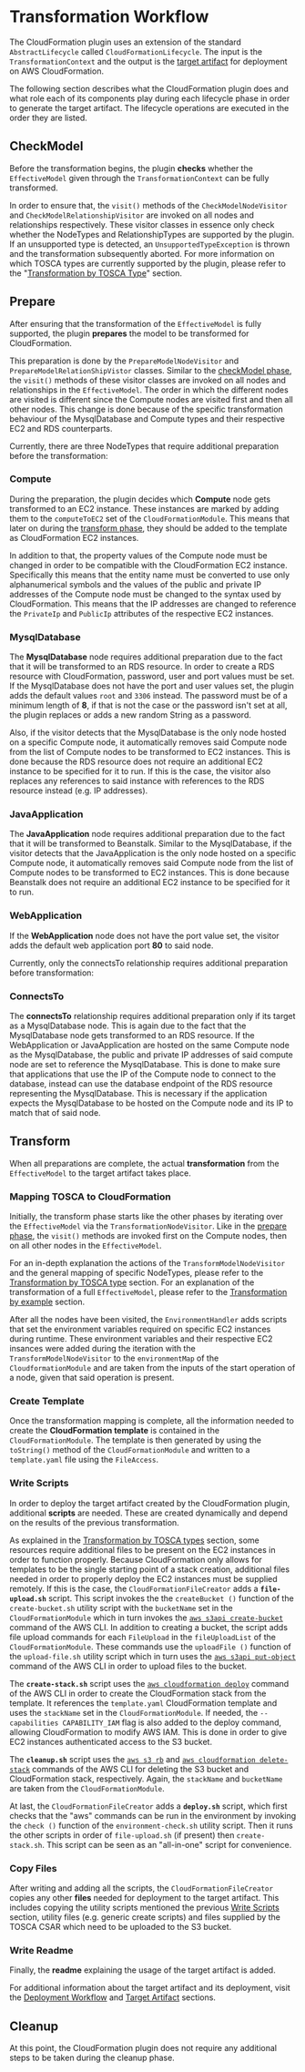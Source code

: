 # Transformation Workflow

The CloudFormation plugin uses an extension of the standard `AbstractLifecycle` called `CloudFormationLifecycle`. The input is the `TransformationContext` and the output is the [target artifact](../deployment/target-artifact.md) for deployment on AWS CloudFormation.

The following section describes what the CloudFormation plugin does and what role each of its components play during each lifecycle phase in order to generate the target artifact. The lifecycle operations are executed in the order they are listed.

## CheckModel

Before the transformation begins, the plugin **checks** whether the `EffectiveModel` given through the `TransformationContext` can be fully transformed.

In order to ensure that, the `visit()` methods of the `CheckModelNodeVisitor` and `CheckModelRelationshipVisitor` are invoked on all nodes and relationships respectively. These visitor classes in essence only check whether the NodeTypes and RelationshipTypes are supported by the plugin. If an unsupported type is detected, an `UnsupportedTypeException` is thrown and the transformation subsequently aborted. For more information on which TOSCA types are currently supported by the plugin, please refer to the "[Transformation by TOSCA Type](supported-types.md)" section.

## Prepare

After ensuring that the transformation of the `EffectiveModel` is fully supported, the plugin **prepares** the model to be transformed for CloudFormation.

This preparation is done by the `PrepareModelNodeVisitor` and `PrepareModelRelationShipVistor` classes. Similar to the [checkModel phase](#checkmodel), the `visit()` methods of these visitor classes are invoked on all nodes and relationships in the `EffectiveModel`. The order in which the different nodes are visited is different since the Compute nodes are visited first and then all other nodes. This change is done because of the specific transformation behaviour of the MysqlDatabase and Compute types and their respective EC2 and RDS counterparts.

Currently, there are three NodeTypes that require additional preparation before the transformation:

### Compute

During the preparation, the plugin decides which **Compute** node gets transformed to an EC2 instance. These instances are marked by adding them to the `computeToEC2` set of the `CloudFormationModule`. This means that later on during the [transform phase](#transform), they should be added to the template as CloudFormation EC2 instances.

In addition to that, the property values of the Compute node must be changed in order to be compatible with the CloudFormation EC2 instance. Specifically this means that the entity name must be converted to use only alphanumerical symbols and the values of the public and private IP addresses of the Compute node must be changed to the syntax used by CloudFormation. This means that the IP addresses are changed to reference the `PrivateIp` and `PublicIp` attributes of the respective EC2 instances.

### MysqlDatabase

The **MysqlDatabase** node requires additional preparation due to the fact that it will be transformed to an RDS resource. In order to create a RDS resource with CloudFormation, password, user and port values must be set. If the MysqlDatabase does not have the port and user values set, the plugin adds the default values `root` and `3306` instead. The password must be of a minimum length of **8**, if that is not the case or the password isn't set at all, the plugin replaces or adds a new random String as a password.

Also, if the visitor detects that the MysqlDatabase is the only node hosted on a specific Compute node, it automatically removes said Compute node from the list of Compute nodes to be transformed to EC2 instances. This is done because the RDS resource does not require an additional EC2 instance to be specified for it to run. If this is the case, the visitor also replaces any references to said instance with references to the RDS resource instead (e.g. IP addresses).

### JavaApplication

The **JavaApplication** node requires additional preparation due to the fact that it will be transformed to Beanstalk. Similar to the MysqlDatabase, if the visitor detects that the JavaApplication is the only node hosted on a specific Compute node, it automatically removes said Compute node from the list of Compute nodes to be transformed to EC2 instances. This is done because Beanstalk does not require an additional EC2 instance to be specified for it to run.

### WebApplication

If the **WebApplication** node does not have the port value set, the visitor adds the default web application port **80** to said node.

Currently, only the connectsTo relationship requires additional preparation before transformation:

### ConnectsTo

The **connectsTo** relationship requires additional preparation only if its target as a MysqlDatabase node. This is again due to the fact that the MysqlDatabase node gets transformed to an RDS resource. If the WebApplication or JavaApplication are hosted on the same Compute node as the MysqlDatabase, the public and private IP addresses of said compute node are set to reference the MysqlDatabase. This is done to make sure that applications that use the IP of the Compute node to connect to the database, instead can use the database endpoint of the RDS resource representing the MysqlDatabase. This is necessary if the application expects the MysqlDatabase to be hosted on the Compute node and its IP to match that of said node.

## Transform

When all preparations are complete, the actual **transformation** from the `EffectiveModel` to the target artifact takes place.

### Mapping TOSCA to CloudFormation

Initially, the transform phase starts like the other phases by iterating over the `EffectiveModel` via the `TransformationNodeVisitor`. Like in the [prepare phase](#prepare), the `visit()` methods are invoked first on the Compute nodes, then on all other nodes in the `EffectiveModel`.

For an in-depth explanation the actions of the `TransformModelNodeVisitor` and the general mapping of specific NodeTypes, please refer to the [Transformation by TOSCA type](supported-types.md) section. For an explanation of the transformation of a full `EffectiveModel`, please refer to the [Transformation by example](transformation-examples.md) section.

After all the nodes have been visited, the `EnvironmentHandler` adds scripts that set the environment variables required on specific EC2 instances during runtime. These environment variables and their respective EC2 insances were added during the iteration with the `TransformModelNodeVisitor` to the `environmentMap` of the `CloudformationModule` and are taken from the inputs of the start operation of a node, given that said operation is present.

### Create Template

Once the transformation mapping is complete, all the information needed to create the **CloudFormation template** is contained in the `CloudFormationModule`. The template is then generated by using the `toString()` method of the `CloudFormationModule` and written to a `template.yaml` file using the `FileAccess`.

### Write Scripts

In order to deploy the target artifact created by the CloudFormation plugin, additional **scripts** are needed. These are created dynamically and depend on the results of the previous transformation.

As explained in the [Transformation by TOSCA types](supported-types.md) section, some resources require additional files to be present on the EC2 instances in order to function properly. Because CloudFormation only allows for templates to be the single starting point of a stack creation, additional files needed in order to properly deploy the EC2 instances must be supplied remotely. If this is the case, the `CloudFormationFileCreator` adds a **`file-upload.sh`** script. This script invokes the the `createBucket ()` function of the `create-bucket.sh` utility script with the `bucketName` set in the `CloudFormationModule` which in turn invokes the [`aws s3api create-bucket`](https://docs.aws.amazon.com/cli/latest/reference/s3api/create-bucket.html) command of the AWS CLI. In addition to creating a bucket, the script adds file upload commands for each `FileUpload` in the `fileUploadList` of the `CloudFormationModule`. These commands use the `uploadFile ()` function of the `upload-file.sh` utility script which in turn uses the [`aws s3api put-object`](https://docs.aws.amazon.com/cli/latest/reference/s3api/put-object.html) command of the AWS CLI in order to upload files to the bucket.

The **`create-stack.sh`** script uses the [`aws cloudformation deploy`](https://docs.aws.amazon.com/cli/latest/reference/cloudformation/deploy/index.html) command of the AWS CLI in order to create the CloudFormation stack from the template. It references the `template.yaml` CloudFormation template and uses the `stackName` set in the `CloudFormationModule`. If needed, the `--capabilities CAPABILITY_IAM` flag is also added to the deploy command, allowing CloudFormation to modify AWS IAM. This is done in order to give EC2 instances authenticated access to the S3 bucket.

The **`cleanup.sh`** script uses the [`aws s3 rb`](https://docs.aws.amazon.com/cli/latest/reference/s3/rb.html) and [`aws cloudformation delete-stack`](https://docs.aws.amazon.com/cli/latest/reference/cloudformation/delete-stack.html) commands of the AWS CLI for deleting the S3 bucket and CloudFormation stack, respectively. Again, the `stackName` and `bucketName` are taken from the `CloudFormationModule`.

At last, the `CloudFormationFileCreator` adds a **`deploy.sh`** script, which first checks that the "aws" commands can be run in the environment by invoking the `check ()` function of the `environment-check.sh` utility script. Then it runs the other scripts in order of `file-upload.sh` (if present) then `create-stack.sh`. This script can be seen as an "all-in-one" script for convenience.

### Copy Files

After writing and adding all the scripts, the `CloudFormationFileCreator` copies any other **files** needed for deployment to the target artifact. This includes copying the utility scripts mentioned the previous [Write Scripts](#write-scripts) section, utility files (e.g. generic create scripts) and files supplied by the TOSCA CSAR which need to be uploaded to the S3 bucket.

### Write Readme

Finally, the **readme** explaining the usage of the target artifact is added.

For additional information about the target artifact and its deployment, visit the [Deployment Workflow](../deployment/deployment-workflow.md) and [Target Artifact](../deployment/target-artifact.md) sections.

## Cleanup

At this point, the CloudFormation plugin does not require any additional steps to be taken during the cleanup phase.
